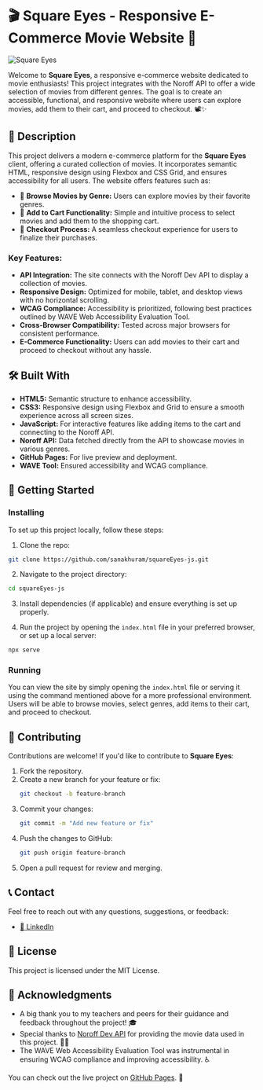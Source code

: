 # 🎬 Square Eyes - Responsive E-Commerce Movie Website 🍿

![Square Eyes](https://i.postimg.cc/3ww4snxd/Screenshot-2024-10-01-222731.png)

Welcome to **Square Eyes**, a responsive e-commerce website dedicated to movie enthusiasts! This project integrates with the Noroff API to offer a wide selection of movies from different genres. The goal is to create an accessible, functional, and responsive website where users can explore movies, add them to their cart, and proceed to checkout. 📽️✨

## 📖 Description

This project delivers a modern e-commerce platform for the **Square Eyes** client, offering a curated collection of movies. It incorporates semantic HTML, responsive design using Flexbox and CSS Grid, and ensures accessibility for all users. The website offers features such as:

- 🌟 **Browse Movies by Genre:** Users can explore movies by their favorite genres.
- 🛒 **Add to Cart Functionality:** Simple and intuitive process to select movies and add them to the shopping cart.
- 🧾 **Checkout Process:** A seamless checkout experience for users to finalize their purchases.

### Key Features:
- **API Integration:** The site connects with the Noroff Dev API to display a collection of movies.
- **Responsive Design:** Optimized for mobile, tablet, and desktop views with no horizontal scrolling.
- **WCAG Compliance:** Accessibility is prioritized, following best practices outlined by WAVE Web Accessibility Evaluation Tool.
- **Cross-Browser Compatibility:** Tested across major browsers for consistent performance.
- **E-Commerce Functionality:** Users can add movies to their cart and proceed to checkout without any hassle.
  
## 🛠️ Built With

- **HTML5:** Semantic structure to enhance accessibility.
- **CSS3:** Responsive design using Flexbox and Grid to ensure a smooth experience across all screen sizes.
- **JavaScript:** For interactive features like adding items to the cart and connecting to the Noroff API.
- **Noroff API:** Data fetched directly from the API to showcase movies in various genres.
- **GitHub Pages:** For live preview and deployment.
- **WAVE Tool:** Ensured accessibility and WCAG compliance.

## 🚀 Getting Started

### Installing

To set up this project locally, follow these steps:

1. Clone the repo:

```bash
git clone https://github.com/sanakhuram/squareEyes-js.git
```

2. Navigate to the project directory:

```bash
cd squareEyes-js
```

3. Install dependencies (if applicable) and ensure everything is set up properly.

4. Run the project by opening the `index.html` file in your preferred browser, or set up a local server:

```bash
npx serve
```

### Running

You can view the site by simply opening the `index.html` file or serving it using the command mentioned above for a more professional environment. Users will be able to browse movies, select genres, add items to their cart, and proceed to checkout.

## 🌟 Contributing

Contributions are welcome! If you'd like to contribute to **Square Eyes**:

1. Fork the repository.
2. Create a new branch for your feature or fix:
   ```bash
   git checkout -b feature-branch
   ```
3. Commit your changes:
   ```bash
   git commit -m "Add new feature or fix"
   ```
4. Push the changes to GitHub:
   ```bash
   git push origin feature-branch
   ```
5. Open a pull request for review and merging.

## 📞 Contact

Feel free to reach out with any questions, suggestions, or feedback:

- [🔗 LinkedIn](https://www.linkedin.com/in/sana-khuram-157ba02b7/)


## 📜 License

This project is licensed under the MIT License.

## 🙌 Acknowledgments

- A big thank you to my teachers and peers for their guidance and feedback throughout the project! 🎓
- Special thanks to [Noroff Dev API](https://noroff.dev) for providing the movie data used in this project. 🍿🎥
- The WAVE Web Accessibility Evaluation Tool was instrumental in ensuring WCAG compliance and improving accessibility. ♿

You can check out the live project on [GitHub Pages](https://sanakhuram.github.io/squareEyes-js/). 👀